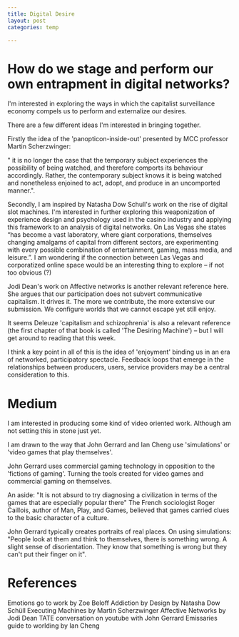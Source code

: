 ```yaml
---
title: Digital Desire
layout: post
categories: temp

---
```


# How do we stage and perform our own entrapment in digital networks?

I'm interested in exploring the ways in which the capitalist surveillance economy compels us to perform and externalize our desires.   

There are a few different ideas I'm interested in bringing together.

Firstly the idea of the 'panopticon-inside-out' presented by MCC professor Martin Scherzwinger:

" it is no longer the case that the temporary subject experiences the possibility of being watched, and therefore comports its behaviour accordingly. Rather, the contemporary subject knows it is being watched and nonetheless enjoined to act, adopt, and produce in an uncomported manner.".

Secondly, I am inspired by Natasha Dow Schull's work on the rise of digital slot machines.   I'm interested in further exploring this weaponization of experience design and psychology used in the casino industry and applying this framework to an analysis of digital networks. On Las Vegas she states “has become a vast laboratory, where giant corporations, themselves changing amalgams of capital from different sectors, are experimenting with every possible combination of entertainment, gaming, mass media, and leisure.”. I am wondering if the connection between Las Vegas and corporatized online space would be an interesting thing to explore – if not too obvious (?)

Jodi Dean's work on Affective networks is another relevant reference here. She argues that our participation does not subvert communicative capitalism. It drives it. The more we contribute, the more extensive our submission. We configure worlds that we cannot escape yet still enjoy.

It seems Deleuze 'capitalism and schizophrenia' is also a relevant reference (the first chapter of that book is called 'The Desiring Machine') – but I will get around to reading that this week.

I think a key point in all of this is the idea of 'enjoyment' binding us in an era of networked, participatory spectacle. Feedback loops that emerge in the relationships between producers, users, service providers may be a central consideration to this.

# Medium
I am interested in producing some kind of video oriented work. Although am not setting this in stone just yet.

I am drawn to the way that  John Gerrard and Ian Cheng use 'simulations' or 'video games that play themselves'.  

John Gerrard uses commercial gaming technology in opposition to the 'fictions of gaming'.  Turning the tools created for video games and commercial gaming on themselves.

An aside: "It is not absurd to try diagnosing a civilization in terms of the games that are especially popular there" The French sociologist Roger Caillois, author of Man, Play, and Games, believed that games carried clues to the basic character of a culture.

John Gerrard typically creates portraits of real places.  On using simulations: "People look at them and think to themselves, there is something wrong. A slight sense of disorientation. They know that something is wrong but they can't put their finger on it".


# References

Emotions go to work by Zoe Beloff
Addiction by Design by Natasha Dow Schüll
Executing Machines by Martin Scherzwinger
Affective Networks by Jodi Dean
TATE conversation on youtube with John Gerrard 
Emissaries guide to worlding by Ian Cheng
